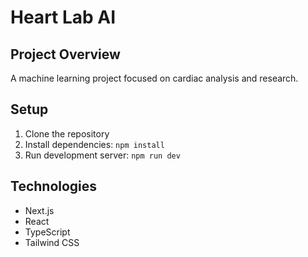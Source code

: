 # Heart Lab AI

## Project Overview
A machine learning project focused on cardiac analysis and research.

## Setup
1. Clone the repository
2. Install dependencies: `npm install`
3. Run development server: `npm run dev`

## Technologies
- Next.js
- React
- TypeScript
- Tailwind CSS